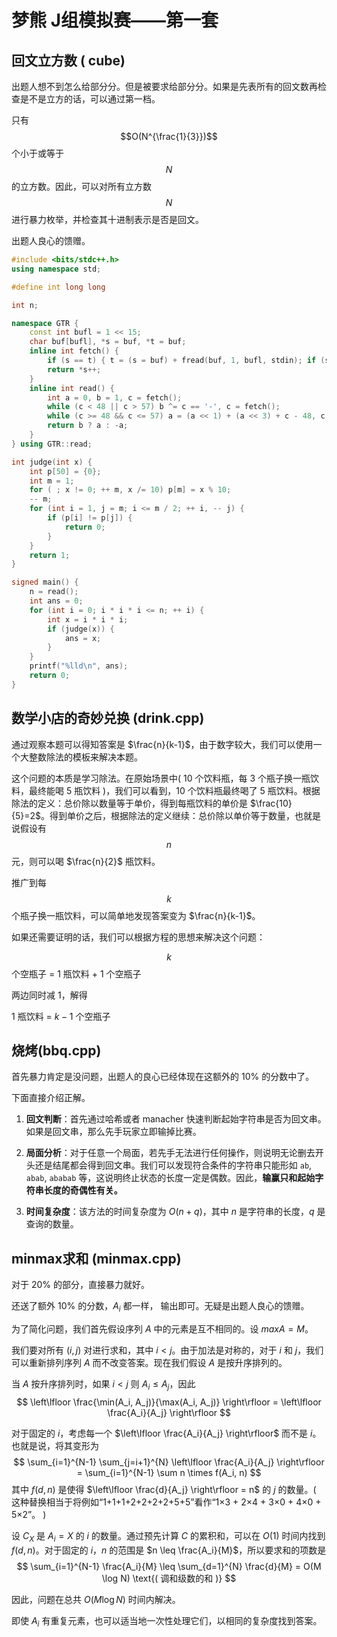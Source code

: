 # 梦熊 J组模拟赛——第一套

## 回文立方数 ( cube)

出题人想不到怎么给部分分。但是被要求给部分分。如果是先表所有的回文数再检查是不是立方的话，可以通过第一档。

只有 $$O(N^{\frac{1}{3}})$$ 个小于或等于 $$N$$ 的立方数。因此，可以对所有立方数 $$N$$ 进行暴力枚举，并检查其十进制表示是否是回文。

出题人良心的馈赠。

```cpp
#include <bits/stdc++.h>
using namespace std;

#define int long long

int n;

namespace GTR {
	const int bufl = 1 << 15;
	char buf[bufl], *s = buf, *t = buf;
	inline int fetch() {
		if (s == t) { t = (s = buf) + fread(buf, 1, bufl, stdin); if (s == t) return EOF; }
		return *s++;
	}
	inline int read() {
		int a = 0, b = 1, c = fetch();
		while (c < 48 || c > 57) b ^= c == '-', c = fetch();
		while (c >= 48 && c <= 57) a = (a << 1) + (a << 3) + c - 48, c = fetch();
		return b ? a : -a;
	}
} using GTR::read;

int judge(int x) {
    int p[50] = {0};
    int m = 1;
    for ( ; x != 0; ++ m, x /= 10) p[m] = x % 10;
    -- m;
    for (int i = 1, j = m; i <= m / 2; ++ i, -- j) {
        if (p[i] != p[j]) {
            return 0;
        }
    }
    return 1;
}

signed main() {
    n = read();
    int ans = 0;
    for (int i = 0; i * i * i <= n; ++ i) {
        int x = i * i * i;
        if (judge(x)) {
            ans = x;
        }
    }
    printf("%lld\n", ans);
    return 0;
}
```



## 数学小店的奇妙兑换 (drink.cpp)

通过观察本题可以得知答案是 $\frac{n}{k-1}$，由于数字较大，我们可以使用一个大整数除法的模板来解决本题。

这个问题的本质是学习除法。在原始场景中( 10 个饮料瓶，每 3 个瓶子换一瓶饮料，最终能喝 5 瓶饮料 )，我们可以看到，10 个饮料瓶最终喝了 5 瓶饮料。根据除法的定义：总价除以数量等于单价，得到每瓶饮料的单价是 $\frac{10}{5}=2$。得到单价之后，根据除法的定义继续：总价除以单价等于数量，也就是说假设有 $$n$$ 元，则可以喝 $\frac{n}{2}$ 瓶饮料。

推广到每 $$k$$ 个瓶子换一瓶饮料，可以简单地发现答案变为 $\frac{n}{k-1}$。

如果还需要证明的话，我们可以根据方程的思想来解决这个问题：

$$k$$ 个空瓶子 = 1 瓶饮料 + 1 个空瓶子

两边同时减 1，解得

1 瓶饮料 = $k-1$ 个空瓶子





## 烧烤(bbq.cpp)

首先暴力肯定是没问题，出题人的良心已经体现在这额外的 $10\%$ 的分数中了。

下面直接介绍正解。

1. **回文判断**：首先通过哈希或者 manacher 快速判断起始字符串是否为回文串。如果是回文串，那么先手玩家立即输掉比赛。

2. **局面分析**：对于任意一个局面，若先手无法进行任何操作，则说明无论删去开头还是结尾都会得到回文串。我们可以发现符合条件的字符串只能形如 `ab`, `abab`, `ababab` 等，这说明终止状态的长度一定是偶数。因此，**输赢只和起始字符串长度的奇偶性有关。**
3. **时间复杂度**：该方法的时间复杂度为 $O(n + q)$，其中 $n$ 是字符串的长度，$q$ 是查询的数量。 



## minmax求和 (minmax.cpp)

对于 $20\%$ 的部分，直接暴力就好。

还送了额外 $10\%$ 的分数，$A_i$ 都一样， 输出即可。无疑是出题人良心的馈赠。

为了简化问题，我们首先假设序列 $A$ 中的元素是互不相同的。设 $maxA = M$。

我们要对所有 $(i, j)$ 对进行求和，其中 $i < j$。由于加法是对称的，对于 $i$ 和 $j$，我们可以重新排列序列 $A$ 而不改变答案。现在我们假设 $A$ 是按升序排列的。

当 $A$ 按升序排列时，如果 $i < j$ 则 $A_i \leq A_j$，因此
$$
\left\lfloor \frac{\min(A_i, A_j)}{\max(A_i, A_j)} \right\rfloor = \left\lfloor \frac{A_i}{A_j} \right\rfloor
$$

对于固定的 $i$，考虑每一个 $\left\lfloor \frac{A_i}{A_j} \right\rfloor$ 而不是 $i$。也就是说，将其变形为
$$
\sum_{i=1}^{N-1} \sum_{j=i+1}^{N} \left\lfloor \frac{A_i}{A_j} \right\rfloor = \sum_{i=1}^{N-1} \sum n \times f(A_i, n)
$$
其中 $f(d, n)$ 是使得 $\left\lfloor \frac{d}{A_j} \right\rfloor = n$ 的 $j$ 的数量。( 这种替换相当于将例如“1+1+1+2+2+2+2+5+5”看作“1×3 + 2×4 + 3×0 + 4×0 + 5×2”。 )

设 $C_X$ 是 $A_i = X$ 的 $i$ 的数量。通过预先计算 $C$ 的累积和，可以在 $O(1)$ 时间内找到 $f(d, n)$。对于固定的 $i$，$n$ 的范围是 $n \leq \frac{A_i}{M}$，所以要求和的项数是
$$
\sum_{i=1}^{N-1} \frac{A_i}{M} \leq \sum_{d=1}^{N} \frac{d}{M} = O(M \log N) \text{( 调和级数的和 )}
$$

因此，问题在总共 $O(M \log N)$ 时间内解决。

即使 $A_i$ 有重复元素，也可以适当地一次性处理它们，以相同的复杂度找到答案。
